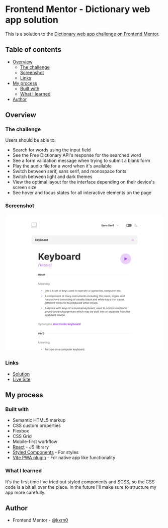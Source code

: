 # Frontend Mentor - Dictionary web app solution

This is a solution to the [Dictionary web app challenge on Frontend Mentor](https://www.frontendmentor.io/challenges/dictionary-web-app-h5wwnyuKFL).

## Table of contents

- [Overview](#overview)
  - [The challenge](#the-challenge)
  - [Screenshot](#screenshot)
  - [Links](#links)
- [My process](#my-process)
  - [Built with](#built-with)
  - [What I learned](#what-i-learned)
- [Author](#author)

## Overview

### The challenge

Users should be able to:

- Search for words using the input field
- See the Free Dictionary API's response for the searched word
- See a form validation message when trying to submit a blank form
- Play the audio file for a word when it's available
- Switch between serif, sans serif, and monospace fonts
- Switch between light and dark themes
- View the optimal layout for the interface depending on their device's screen size
- See hover and focus states for all interactive elements on the page

### Screenshot

![](./shot.png)

### Links

- [Solution](https://github.com/kxrn0/Dictionary)
- [Live Site](https://kxrn0.github.io/Dictionary/)

## My process

### Built with

- Semantic HTML5 markup
- CSS custom properties
- Flexbox
- CSS Grid
- Mobile-first workflow
- [React](https://reactjs.org/) - JS library
- [Styled Components](https://styled-components.com/) - For styles
- [Vite PWA plugin](https://vite-pwa-org.netlify.app/) - For native app like functionality

### What I learned

It's the first time I've tried out styled components and SCSS, so the CSS code is a bit all over the place.
In the future I'll make sure to structure my app more carefully.

## Author

- Frontend Mentor - [@kxrn0](https://www.frontendmentor.io/profile/kxrn0)
